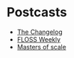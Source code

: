 # Postcasts

* [The Changelog](https://changelog.com/podcast)
* [FLOSS Weekly](https://soundcloud.com/floss-weekly)
* [Masters of scale](https://mastersofscale.com/)

